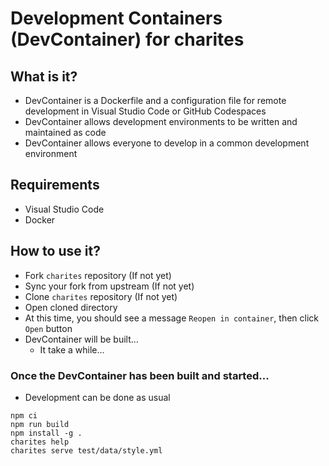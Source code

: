 # Development Containers (DevContainer) for charites

## What is it?

- DevContainer is a Dockerfile and a configuration file for remote development in Visual Studio Code or GitHub Codespaces
- DevContainer allows development environments to be written and maintained as code
- DevContainer allows everyone to develop in a common development environment

## Requirements

- Visual Studio Code
- Docker

## How to use it?

- Fork `charites` repository (If not yet)
- Sync your fork from upstream (If not yet)
- Clone `charites` repository (If not yet)
- Open cloned directory
- At this time, you should see a message `Reopen in container`, then click `Open` button
- DevContainer will be built...
  - It take a while...

### Once the DevContainer has been built and started...

- Development can be done as usual

```
npm ci
npm run build
npm install -g .
charites help
charites serve test/data/style.yml
```
